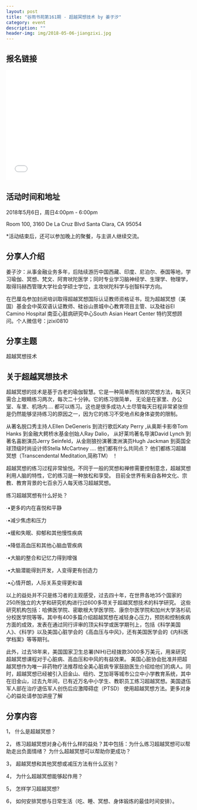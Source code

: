 ```yaml
---
layout: post
title: "谷雨书苑第161期 - 超越冥想技术 by 姜子汐"
category: event
description: ""
header-img: img/2018-05-06-jiangzixi.jpg
---
```


## 报名链接
<div style="width:100%; text-align:left;" ><iframe src="//eventbrite.com/tickets-external?eid=45634309448&ref=etckt" frameborder="0" height="300" width="100%" vspace="0" hspace="0" marginheight="5" marginwidth="5" scrolling="auto" allowtransparency="true"></iframe></div>

## 活动时间和地址
2018年5月6日，周日4:00pm - 6:00pm

Room 100, 3160 De La Cruz Blvd Santa Clara, CA 95054

*活动结束后，还可以参加晚上的聚餐，与主讲人继续交流。

## 分享人介绍
姜子汐：从事金融业务多年，后陆续游历中国西藏、印度、尼泊尔、泰国等地，学习瑜伽、冥想、梵文、阿育吠陀医学；同时专业学习脑神经学、生理学、物理学，取得玛赫西管理大学社会学硕士学位，主攻吠陀科学与创智科学方向。

在巴厘岛参加封闭培训取得超越冥想国际认证教师资格证书，现为超越冥想（美国）基金会中英双语认证教师、硅谷山景城中心教育项目主管、以及硅谷El Camino Hospital 南亚心脏病研究中心South Asian Heart Center 特约冥想顾问。个人微信号：jzixi0810

## 分享主题

超越冥想技术


## 关于超越冥想技术 

超越冥想的技术是基于古老的瑜伽智慧。它是一种简单而有效的冥想方法，每天只需合上眼睛练习两次，每次二十分钟。它的练习很简单， 无论是在家里、办公室、车里、机场内…. 都可以练习。这也是很多成功人士尽管每天日程非常紧张但是仍然能够坚持练习的原因之一，因为它的练习不受地点和身体姿势的限制。

从著名脱口秀主持人Ellen DeGeneris 到流行歌后Katy Perry ,从奥斯卡影帝Tom Hanks 到金融大鳄桥水基金创始人Ray Dalio， 从好莱坞著名导演David Lynch 到著名喜剧演员Jerry Seinfeld，从金刚狼扮演著澳洲演员Hugh Jackman 到英国全球顶级时尚设计师Stella McCartney ….  他们都有什么共同点？  他们都练习超越冥想（Transcendental Meditation,简称TM） ！

超越冥想的练习过程非常愉悦。不同于一般的冥想和禅修需要控制意念，超越冥想利用人脑的特性，它的练习是一种放松和享受。 目前全世界有来自各种文化、宗教、教育背景的七百余万人每天练习超越冥想。


练习超越冥想有什么好处？

∙•更多的内在喜悦和平静

∙•减少焦虑和压力

∙•缓和失眠、抑郁和其他慢性疾病

∙•降低高血压和其他心脑血管疾病

∙•大脑的整合和记忆力得到增强

∙•大脑潜能得到开发，人变得更有创造力

∙•心情开朗，人际关系变得更和谐

 
以上的益处并不只是练习者的主观感受，过去四十年，在世界各地35个国家的250所独立的大学和研究机构进行过600多项关于超越冥想技术的科学研究。 这些研究机构包括：哈佛医学院、密歇根大学医学院、康奈尔医学院和加州大学洛杉矶分校医学院等等。其中有400多篇介绍超越冥想在减轻身心压力，预防和控制疾病方面的成效，发表在通过同行评审的顶尖科学或医学期刊上，包括《科学美国人》、《科学》以及美国心脏学会的《高血压与中风》，还有美国医学会的《内科医学档案》等等期刊。

此外，过去18年来，美国国家卫生总署(NIH)已经拨款3000多万美元，用来研究超越冥想课程对于心脏病、高血压和中风的有益效果。 美国心脏协会批准并把超越冥想作为唯一非药物疗法推荐给全美心脏病专家鼓励医生介绍给他们的病人。同时，超越冥想已经被引入旧金山、纽约、芝加哥等城市公立中小学教育系统，其中在旧金山，过去九年间，已有近万名中小学生、教职员工练习超越冥想。美国退伍军人部在治疗退伍军人创伤后应激障碍症（PTSD） 使用超越冥想方法。更多对身心的益处请参加讲座了解

## 分享内容
1， 什么是超越冥想？

2， 练习超越冥想对身心有什么样的益处？其中包括：为什么练习超越冥想可以帮助走出负面情绪？ 为什么超越冥想可以帮助你更成功？

3， 超越冥想和其他冥想或减压方法有什么区别？

4， 为什么超越冥想能够起作用？

5， 怎样学习超越冥想?

6， 如何安排冥想与日常生活（吃、睡、冥想、身体锻炼的最佳时间安排）。
